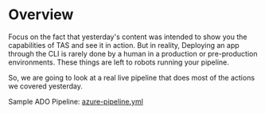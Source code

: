 # Overview

Focus on the fact that yesterday's content was intended to show you the capabilities of TAS and see it in action.  But in reality, Deploying an app through the CLI is rarely done by a human in a production or pre-production environments.  These things are left to robots running your pipeline.

So, we are going to look at a real live pipeline that does most of the actions we covered yesterday.

Sample ADO Pipeline: [azure-pipeline.yml](./azure-pipeline.yml)